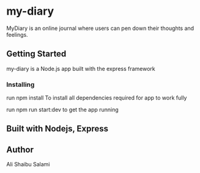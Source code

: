 # my-diary

MyDiary is an online journal where users can pen down their thoughts and feelings.

## Getting Started

my-diary is a Node.js app built with the express framework

### Installing

run npm install To install all dependencies required for app to work fully

run npm run start:dev to get the app running

## Built with Nodejs, Express

## Author

Ali Shaibu Salami
